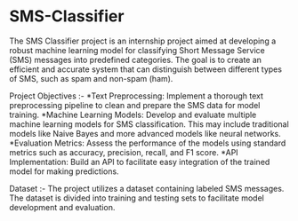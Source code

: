 # SMS-Classifier

The SMS Classifier project is an internship project aimed at developing a robust machine learning model for classifying Short Message Service (SMS) messages into predefined categories. The goal is to create an efficient and accurate system that can distinguish between different types of SMS, such as spam and non-spam (ham).

Project Objectives :-
*Text Preprocessing: Implement a thorough text preprocessing pipeline to clean and prepare the SMS data for model training.
*Machine Learning Models: Develop and evaluate multiple machine learning models for SMS classification. This may include traditional models like Naive Bayes and more advanced models like neural networks.
*Evaluation Metrics: Assess the performance of the models using standard metrics such as accuracy, precision, recall, and F1 score.
*API Implementation: Build an API to facilitate easy integration of the trained model for making predictions.

Dataset :-
The project utilizes a dataset containing labeled SMS messages. The dataset is divided into training and testing sets to facilitate model development and evaluation.
